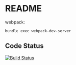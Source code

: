 # README

webpack:

```
bundle exec webpack-dev-server
```

## Code Status
[![Build Status](https://travis-ci.org/maykastudio/maykastudio.svg?branch=master)](https://travis-ci.org/maykastudio/maykastudio)
